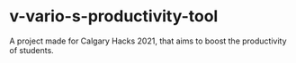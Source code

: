 # v-vario-s-productivity-tool
A project made for Calgary Hacks 2021, that aims to boost the productivity of students. 
